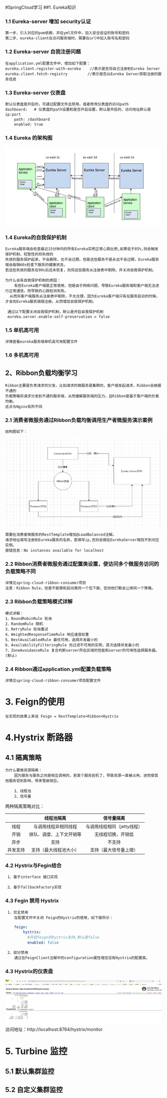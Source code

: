 #SpringCloud学习
##1. Eureka知识
### 1.1 Eureka-server 增加 security认证
    第一步、引入对应的pom依赖，并在yml文件中，加入安全验证的账号和密码
    第二步、eureka-client在访问服务端时，需要在url中加入账号名和密码
### 1.2 Eureka-server 自我注册问题
    在application.yml配置文件中，增加如下配置：
    eureka.client.register-with-eureka    //表示是否将自己注册到Eureka Server
    eureka.client.fetch-registry         //表示是否从Eureka Server获取注册的服务信息
### 1.3 Eureka-server 仪表盘
    默认仪表盘是开启的，可通过配置文件去禁用，或者修改仪表盘的访问path
    dashboard:   # 仪表盘的path设置和是否开启设置，默认是开启的，访问地址默认是ip:port
        path: /dashboard
        enabled: true
### 1.4 Eureka 的架构图
![架构图](img/eruka架构图.jpg)

### 1.4 Eureka的自我保护机制
    Eureka服务端会检查最近15分钟内的所有Eureka实例正常心跳比例,如果低于85%,则会触发保护机制，短暂性的将失效的
    失效的服务保护起来，不会删除、也不会过期，但是这些服务不是永远不会过期，Eureka服务端会每隔60s检查下服务的健康状态，
    若这些失效的服务在90s后还未恢复，则将这些服务从注册表中剔除。并关闭自我保护机制。
    
    为什么会有自我保护机制的原因：
        有些Eureka客户端是正常使用，但是由于网络问题，导致Eureka服务端和客户端无法进行正常通信，而导致的心跳检测失败。
      从而将客户端服务从注册表中剔除，不太合理，因为Eureka客户端只有在服务启动的时候，才会向Eureka服务端端注册。从而增加自我保护机制。
      
     通过以下配置关闭自我保护机制，默认是开启自我保护机制
     eureka.server.enable-self-preservation = false
     
### 1.5 单机高可用
    详情查看eureka服务端单机高可用配置文件

### 1.6 多机高可用

## 2、Ribbon负载均衡学习
    Ribbon主要是负责请求的分发，比如请求的微服务是集群的，客户端发起请求，Ribbon会根据不通的
    负载策略将请求分发到不通的服务端，从而缓解服务端的压力。且Ribbon是基于客户端的负载均衡。
    这点与Nginx有所不同
    
### 2.1 消费者微服务通过Ribbon负载均衡调用生产者微服务演示案例
    结构图如下：
![Ribbon演示案例图](img/Ribbon演示案例图.jpg)
    
    
    需要在消费者微服务的RestTemplate增加@LoadBalanced注解。
    请求地址填写注册到Eureka服务的名称，若填写ip,否则会报在EurekaServer端找不到对应实例。
    报错信息：No instances available for localhost
 
 ### 2.2 Ribbon消费者微服务通过配置类设置，使访问多个微服务访问的负载策略不同
    详情见spring-cloud-ribbon-consumer项目
    注意：Ribbon Rule，但是不能够和启动类同一个包下面，否则他们都会公用同一个策略。
    
 ### 2.3 Ribbon负载策略模式详解 
    
    模式详解：
    1、RoundRobinRule 轮询
    2、RandomRule 随机
    3、RetryRule 轮询重试
    4、WeightedResponseTimeRule 响应速度权重
    5、BestAvailabledRule 最优可用，选择并发最小的
    6、AvailabilityFilteringRule 先过滤不可用的实例，其次选择并发最小的
    7、ZoneAvoidanceRule 复合判断server所在区域的性能和server的可用性选择服务器。(默认)
 
 ### 2.4 Ribbon通过application.yml配置负载策略
    详情见spring-cloud-ribbon-consumer项目配置文件
    
  
 
# 3. Feign的使用
    在实现的效果上来说 Feign = RestTemplate+Ribbon+Hystrix 
    
# 4.Hystrix 断路器

## 4.1 隔离策略
    为什么要做资源隔离：
        因为服务与服务之间是相互调用的，若某个服务宕机了，导致资源一直被占用，进而使其他服务受到影响，带来雪崩效应。
        
        1、线程池    
        2、信号量
        
两种隔离策略对比：

|  | 线程池隔离 | 信号量隔离 |
| :----:| :----: | :----: |
| 线程     | 与调用线程非相同线程     | 与调用线程相同（jetty线程） |
| 开销     | 排队、调度、上下文开销等  | 无线程切换，开销低         | 
| 异步     | 支持                  | 不支持                   |  
| 并发支持 | 支持（最大线程池大小）    | 支持（最大信号量上限）      |

### 4.2 Hystrix与Fegin结合
     1、基于interface 接口实现
     
     2、基于fallbackFactory实现
     
### 4.3 Fegin 禁用 Hystrix 
     1、完全禁用
        在配置文件中关闭 Feign的Hystrix的使用，如下面所示：
````yaml
    feign:
        hystrix:
          #开启feign的hystrix支持,默认是false
          enabled: false
 ````
     2、部分禁用
        通过在FeignClient注解中的configuration属性增加没有Hystrix的配置类。
   

### 4.3 Hystrix的仪表盘
![Hystrix仪表盘](img/hystrix仪表盘.jpg) 
访问地址：http://localhost:8764/hystrix/monitor


# 5. Turbine 监控

## 5.1 默认集群监控
    
## 5.2 自定义集群监控 

            